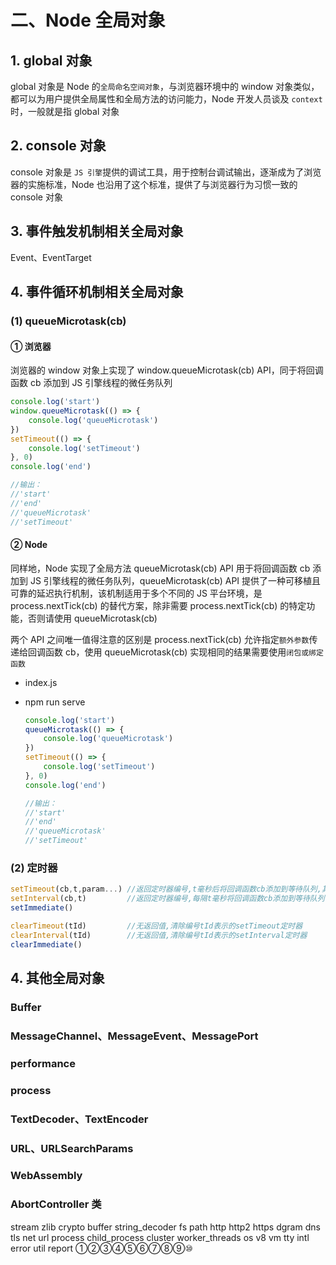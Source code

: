 # 二、Node 全局对象

## 1. global 对象

global 对象是 Node 的`全局命名空间对象`，与浏览器环境中的 window 对象类似，都可以为用户提供全局属性和全局方法的访问能力，Node 开发人员谈及 `context` 时，一般就是指 global 对象

## 2. console 对象

console 对象是 `JS 引擎`提供的调试工具，用于控制台调试输出，逐渐成为了浏览器的实施标准，Node 也沿用了这个标准，提供了与浏览器行为习惯一致的 console 对象

## 3. 事件触发机制相关全局对象

Event、EventTarget

## 4. 事件循环机制相关全局对象

### (1) queueMicrotask(cb)

#### ① 浏览器

浏览器的 window 对象上实现了 window.queueMicrotask(cb) API，同于将回调函数 cb 添加到 JS 引擎线程的微任务队列

```js
console.log('start')
window.queueMicrotask(() => {
    console.log('queueMicrotask')
})
setTimeout(() => {
    console.log('setTimeout')
}, 0)
console.log('end')

//输出：
//'start'
//'end'
//'queueMicrotask'
//'setTimeout'
```

#### ② Node

同样地，Node 实现了全局方法 queueMicrotask(cb) API 用于将回调函数 cb 添加到 JS 引擎线程的微任务队列，queueMicrotask(cb) API 提供了一种可移植且可靠的延迟执行机制，该机制适用于多个不同的 JS 平台环境，是 process.nextTick(cb) 的替代方案，除非需要 process.nextTick(cb) 的特定功能，否则请使用 queueMicrotask(cb)

两个 API 之间唯一值得注意的区别是 process.nextTick(cb) 允许指定`额外参数`传递给回调函数 cb，使用 queueMicrotask(cb) 实现相同的结果需要使用`闭包或绑定函数`

* index.js
* npm run serve

    ```js
    console.log('start')
    queueMicrotask(() => {
        console.log('queueMicrotask')
    })
    setTimeout(() => {
        console.log('setTimeout')
    }, 0)
    console.log('end')

    //输出：
    //'start'
    //'end'
    //'queueMicrotask'
    //'setTimeout'
    ```

### (2) 定时器

```js
setTimeout(cb,t,param...) //返回定时器编号,t毫秒后将回调函数cb添加到等待队列,其他参数将依次传入回调函数
setInterval(cb,t)         //返回定时器编号,每隔t毫秒将回调函数cb添加到等待队列
setImmediate()

clearTimeout(tId)         //无返回值,清除编号tId表示的setTimeout定时器
clearInterval(tId)        //无返回值,清除编号tId表示的setInterval定时器
clearImmediate()
```

## 4. 其他全局对象

###  Buffer

###  MessageChannel、MessageEvent、MessagePort

###  performance

###  process

###  TextDecoder、TextEncoder

###  URL、URLSearchParams

###  WebAssembly

###  AbortController 类

stream zlib crypto buffer string_decoder
fs path
http http2 https dgram dns tls net url
process child_process cluster worker_threads
os v8 vm tty
intl
error
util
report
①②③④⑤⑥⑦⑧⑨⑩
